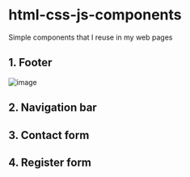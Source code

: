 # html-css-js-components
Simple components that I reuse in my web pages

## 1. Footer 
![image](https://user-images.githubusercontent.com/84635684/227708276-ae0dce72-2914-4afd-a5c7-59b2acc395da.png)

## 2. Navigation bar

## 3. Contact form

## 4. Register form
